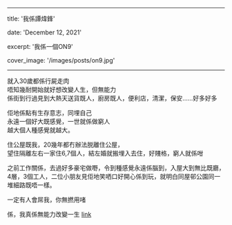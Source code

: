 


---

title: '我係譚煒鋒'

date: 'December 12, 2021'

excerpt: '我係一個ON9'

cover_image: '/images/posts/on9.jpg'

---
就入30歲都係行屍走肉  
唔知幾耐開始就好想改變人生，但無能力  
係街到行過見到大熱天送貨既人，廚房既人，便利店，清潔，保安……好多好多  
  
佢地係點有生存意志，同埋自己  
永遠一個好大既感覺，一世就係做窮人  
越大個人種感覺就越大。  
  
住公屋既我，20幾年都冇辦法脱離住公屋，  
望住隔離左右一家住6,7個人，結左婚就搬埋入去住，好賤格，窮人就係咁  
  
之前工作關係，去過好多豪宅做嘢，令到種感覺永遠係腦到，入屋大到無比既廳，4層，3個工人，二位小朋友見佢地笑哂口好開心係到玩，就明白同屋邨公園同一堆細路既唔一樣。  
  
一定有人會屌我，你無撚用啫  
  
係，我真係無能力改變一生
[link](https://lihkg.com/thread/2805491/page/1)